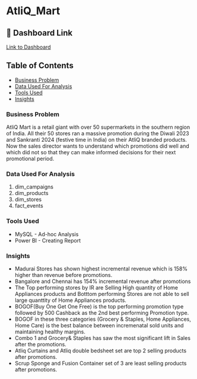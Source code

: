 # AtliQ_Mart

## 🔗 Dashboard Link
[Link to Dashboard](https://lnkd.in/ecPbUSKe)

## Table of Contents
 - [Business Problem ](#business_problem)
 - [Data Used For Analysis](#data_used_for_analysis)
 - [Tools Used](#tools_used)
 - [Insights](#insights)

### Business Problem
AtliQ Mart is a retail giant with over 50 supermarkets in the southern region of India. All their 50 stores ran a massive promotion during the Diwali 2023 and Sankranti 2024 (festive time in India) on their AtliQ branded products. Now the sales director wants to understand which promotions did well and which did not so that they can make informed decisions for their next promotional period.

### Data Used For Analysis
1. dim_campaigns
2. dim_products
3. dim_stores
4. fact_events

### Tools Used
- MySQL - Ad-hoc Analysis
- Power BI - Creating Report

### Insights
- Madurai Stores has shown highest incremental revenue which is 158% higher than revenue before promotions.
- Bangalore and Chennai has 154% incremental revenue after promotions
- The Top performing stores by IR are Selling High quantity of Home Appliances products and Botttom performing Stores are not able to sell large quanttity of Home Appliances products.
- BOGOF(Buy One Get One Free) is the top performing promotion type followed by 500 Cashback as the 2nd best performing Promotion type.
- BOGOF in these three categories (Grocery & Staples, Home Appliances, Home Care) is the best balance between incremenatal sold units and maintaining healthy margins.
- Combo 1 and Grocery& Staples has saw the most significant lift in Sales after the promotions.
- Atliq Curtains and Atliq double bedsheet set are top 2 selling products after promotions.
- Scrup Sponge and Fusion Container set of 3 are least selling products after promotions.
